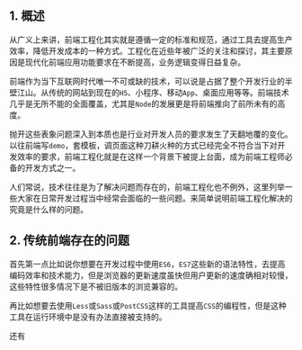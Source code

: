 ## 1. 概述

从广义上来讲，前端工程化其实就是遵循一定的标准和规范，通过工具去提高生产效率，降低开发成本的一种方式。工程化在近些年被广泛的关注和探讨，其主要原因是现代化前端应用功能要求在不断提高，业务逻辑变得日益复杂。

前端作为当下互联网时代唯一不可或缺的技术，可以说是占据了整个开发行业的半壁江山。从传统的网站到现在的```H5```、小程序、移动```App```、桌面应用等等。前端技术几乎是无所不能的全面覆盖，尤其是```Node```的发展更是将前端推向了前所未有的高度。

抛开这些表象问题深入到本质也是行业对开发人员的要求发生了天翻地覆的变化。以往前端写```demo```，套模板，调页面这种刀耕火种的方式已经完全不符合当下对开发效率的要求，前端工程化就是在这样一个背景下被提上台面，成为前端工程师必备的开发方式之一。

人们常说，技术往往是为了解决问题而存在的，前端工程化也不例外，这里列举一些大家在日常开发过程当中经常会面临的一些问题。来简单说明前端工程化解决的究竟是什么样的问题。

## 2. 传统前端存在的问题

首先第一点比如说你想要在开发过程中使用```ES6```，```ES7```这些新的语法特性，去提高编码效率和技术能力，但是浏览器的更新速度虽快但用户更新的速度确相对较慢，这些特性很多情况下是不被旧版本的浏览兼容的。

再比如想要去使用```Less```或```Sass```或```PostCSS```这样的工具提高```CSS```的编程性，但是这种工具在运行环境中是没有办法直接被支持的。

还有